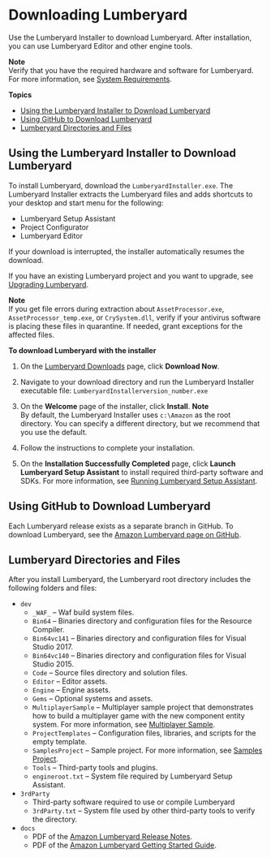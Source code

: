 # Downloading Lumberyard<a name="setting-up-downloading-lumberyard"></a>

Use the Lumberyard Installer to download Lumberyard\. After installation, you can use Lumberyard Editor and other engine tools\.

**Note**  
Verify that you have the required hardware and software for Lumberyard\. For more information, see [System Requirements](setting-up-system-requirements.md)\.

**Topics**
+ [Using the Lumberyard Installer to Download Lumberyard](#download-lumberyard-installer)
+ [Using GitHub to Download Lumberyard](#download-lumberyard-github)
+ [Lumberyard Directories and Files](#lumberyard-installed-directories-and-files)

## Using the Lumberyard Installer to Download Lumberyard<a name="download-lumberyard-installer"></a>

To install Lumberyard, download the `LumberyardInstaller.exe`\. The Lumberyard Installer extracts the Lumberyard files and adds shortcuts to your desktop and start menu for the following:
+ Lumberyard Setup Assistant
+ Project Configurator
+ Lumberyard Editor

If your download is interrupted, the installer automatically resumes the download\. 

If you have an existing Lumberyard project and you want to upgrade, see [Upgrading Lumberyard](lumberyard-upgrading.md)\.

**Note**  
If you get file errors during extraction about `AssetProcessor.exe`, `AssetProcessor_temp.exe`, or `CrySystem.dll`, verify if your antivirus software is placing these files in quarantine\. If needed, grant exceptions for the affected files\.

**To download Lumberyard with the installer**

1. On the [Lumberyard Downloads](https://aws.amazon.com/gamedev/lumberyard/downloads) page, click **Download Now**\.

1. Navigate to your download directory and run the Lumberyard Installer executable file: `LumberyardInstallerversion_number.exe`

1. On the **Welcome** page of the installer, click **Install**\.
**Note**  
By default, the Lumberyard Installer uses `c:\Amazon` as the root directory\. You can specify a different directory, but we recommend that you use the default\.

1. Follow the instructions to complete your installation\.

1. On the **Installation Successfully Completed** page, click **Launch Lumberyard Setup Assistant** to install required third\-party software and SDKs\. For more information, see [Running Lumberyard Setup Assistant](lumberyard-launcher-using.md)\.

## Using GitHub to Download Lumberyard<a name="download-lumberyard-github"></a>

Each Lumberyard release exists as a separate branch in GitHub\. To download Lumberyard, see the [Amazon Lumberyard page on GitHub](https://github.com/aws/Lumberyard)\.

## Lumberyard Directories and Files<a name="lumberyard-installed-directories-and-files"></a>

After you install Lumberyard, the Lumberyard root directory includes the following folders and files:
+ `dev`
  + `_WAF_` – Waf build system files\.
  + `Bin64` – Binaries directory and configuration files for the Resource Compiler\.
  + `Bin64vc141` – Binaries directory and configuration files for Visual Studio 2017\.
  + `Bin64vc140` – Binaries directory and configuration files for Visual Studio 2015\.
  + `Code` – Source files directory and solution files\.
  + `Editor` – Editor assets\.
  + `Engine` – Engine assets\.
  + `Gems` – Optional systems and assets\.
  + `MultiplayerSample` – Multiplayer sample project that demonstrates how to build a multiplayer game with the new component entity system\. For more information, see [Multiplayer Sample](sample-project-multiplayer-enhanced.md)\.
  + `ProjectTemplates` – Configuration files, libraries, and scripts for the empty template\.
  + `SamplesProject` – Sample project\. For more information, see [Samples Project](sample-project-samples.md)\.
  + `Tools` – Third\-party tools and plugins\.
  + `engineroot.txt` – System file required by Lumberyard Setup Assistant\.
+ `3rdParty`
  + Third\-party software required to use or compile Lumberyard
  + `3rdParty.txt` – System file used by other third\-party tools to verify the directory\.
+ `docs`
  + PDF of the [Amazon Lumberyard Release Notes](https://docs.aws.amazon.com/lumberyard/latest/releasenotes/)\.
  + PDF of the [Amazon Lumberyard Getting Started Guide](https://docs.aws.amazon.com/lumberyard/latest/gettingstartedguide/)\.
